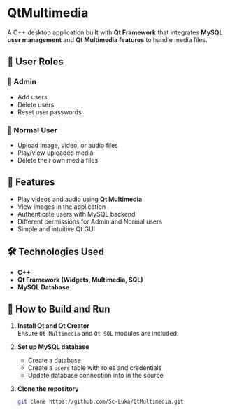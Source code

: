 # QtMultimedia

A C++ desktop application built with **Qt Framework** that integrates **MySQL user management** and **Qt Multimedia features** to handle media files.

## 👥 User Roles

### 👑 Admin
- Add users  
- Delete users  
- Reset user passwords  

### 👤 Normal User
- Upload image, video, or audio files  
- Play/view uploaded media  
- Delete their own media files  

## 🎵 Features

- Play videos and audio using **Qt Multimedia**
- View images in the application
- Authenticate users with MySQL backend
- Different permissions for Admin and Normal users
- Simple and intuitive Qt GUI

## 🛠️ Technologies Used

- **C++**
- **Qt Framework (Widgets, Multimedia, SQL)**
- **MySQL Database**

## 🚀 How to Build and Run

1. **Install Qt and Qt Creator**  
   Ensure `Qt Multimedia` and `Qt SQL` modules are included.

2. **Set up MySQL database**  
   - Create a database  
   - Create a `users` table with roles and credentials  
   - Update database connection info in the source

3. **Clone the repository**
   ```bash
   git clone https://github.com/Sc-Luka/QtMultimedia.git
